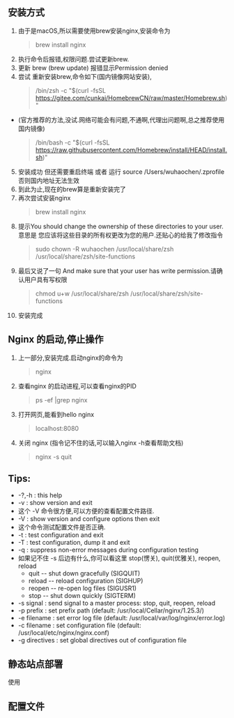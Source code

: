 ## 安装方式
1. 由于是macOS,所以需要使用brew安装nginx,安装命令为
    >   brew install nginx
2. 执行命令后报错,权限问题.尝试更新brew.
3. 更新 brew (brew update) 报错显示Permission denied
4. 尝试 重新安装brew,命令如下(国内镜像网站安装),
    >   /bin/zsh -c "$(curl -fsSL https://gitee.com/cunkai/HomebrewCN/raw/master/Homebrew.sh)"
- (官方推荐的方法,没试.网络可能会有问题,不通啊,代理出问题啊,总之推荐使用国内镜像)
    >   /bin/bash -c "$(curl -fsSL https://raw.githubusercontent.com/Homebrew/install/HEAD/install.sh)"
5. 安装成功 但还需要重启终端 或者 运行 source /Users/wuhaochen/.zprofile   否则国内地址无法生效
6. 到此为止,现在的brew算是重新安装完了
7. 再次尝试安装nginx
   >    brew install nginx
8. 提示You should change the ownership of these directories to your user.意思是 您应该将这些目录的所有权更改为您的用户.还贴心的给我了修改指令 
   >    sudo chown -R wuhaochen /usr/local/share/zsh /usr/local/share/zsh/site-functions
9. 最后又说了一句 And make sure that your user has write permission.请确认用户具有写权限
    >   chmod u+w /usr/local/share/zsh /usr/local/share/zsh/site-functions
10. 安装完成

## Nginx 的启动,停止操作
1. 上一部分,安装完成.启动nginx的命令为
   > nginx
2. 查看nginx 的启动进程,可以查看nginx的PID
   > ps -ef |grep nginx
3. 打开网页,能看到hello nginx 
   > localhost:8080
4. 关闭 nginx (指令记不住的话,可以输入nginx -h查看帮助文档)
   > nginx -s quit 
## Tips: 
   - -?,-h         : this help
   - -v            : show version and exit
   - 这个 -V 命令很方便,可以方便的查看配置文件路径.
   - -V            : show version and configure options then exit 
   - 这个命令测试配置文件是否正确.
   - -t            : test configuration and exit
   - -T            : test configuration, dump it and exit
   - -q            : suppress non-error messages during configuration testing
   - 如果记不住 -s 后边有什么,你可以看这里 stop(愣关), quit(优雅关), reopen, reload
     - quit    -- shut down gracefully (SIGQUIT)
     - reload  -- reload configuration (SIGHUP)
     - reopen  -- re-open log files (SIGUSR1)
     - stop    -- shut down quickly (SIGTERM)
   - -s signal     : send signal to a master process: stop, quit, reopen, reload
   - -p prefix     : set prefix path (default: /usr/local/Cellar/nginx/1.25.3/)
   - -e filename   : set error log file (default: /usr/local/var/log/nginx/error.log)
   - -c filename   : set configuration file (default: /usr/local/etc/nginx/nginx.conf)
   - -g directives : set global directives out of configuration file
## 静态站点部署
使用
## 配置文件